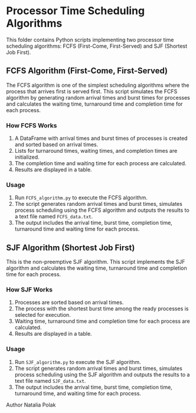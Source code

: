 # Processor Time Scheduling Algorithms

This folder contains Python scripts implementing two processor time scheduling algorithms: FCFS (First-Come, First-Served) and SJF (Shortest Job First).

## FCFS Algorithm (First-Come, First-Served)

The FCFS algorithm is one of the simplest scheduling algorithms where the process that arrives first is served first. This script simulates the FCFS algorithm by generating random arrival times and burst times for processes and calculates the waiting time, turnaround time and completion time for each process.

### How FCFS Works

1. A DataFrame with arrival times and burst times of processes is created and sorted based on arrival times.
2. Lists for turnaround times, waiting times, and completion times are initialized.
3. The completion time and waiting time for each process are calculated.
4. Results are displayed in a table.

### Usage

1. Run `FCFS_algorithm.py` to execute the FCFS algorithm.
2. The script generates random arrival times and burst times, simulates process scheduling using the FCFS algorithm and outputs the results to a text file named `FCFS_data.txt`.
3. The output includes the arrival time, burst time, completion time, turnaround time and waiting time for each process.

## SJF Algorithm (Shortest Job First)

This is the non-preemptive SJF algorithm. This script implements the SJF algorithm and calculates the waiting time, turnaround time and completion time for each process.

### How SJF Works

1. Processes are sorted based on arrival times.
2. The process with the shortest burst time among the ready processes is selected for execution.
3. Waiting time, turnaround time and completion time for each process are calculated.
4. Results are displayed in a table.

### Usage

1. Run `SJF_algorithm.py` to execute the SJF algorithm.
2. The script generates random arrival times and burst times, simulates process scheduling using the SJF algorithm and outputs the results to a text file named `SJF_data.txt`.
3. The output includes the arrival time, burst time, completion time, turnaround time, and waiting time for each process.

Author Natalia Polak
